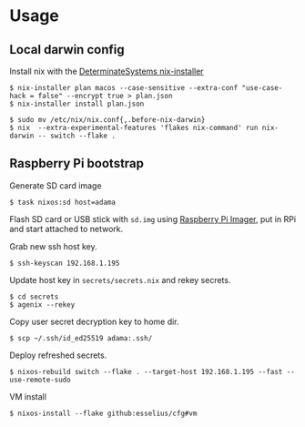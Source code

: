 # Usage

## Local darwin config

Install nix with the [DeterminateSystems nix-installer](https://github.com/DeterminateSystems/nix-installer)

```shell
$ nix-installer plan macos --case-sensitive --extra-conf "use-case-hack = false" --encrypt true > plan.json
$ nix-installer install plan.json

$ sudo mv /etc/nix/nix.conf{,.before-nix-darwin}
$ nix  --extra-experimental-features 'flakes nix-command' run nix-darwin -- switch --flake .
```

## Raspberry Pi bootstrap

Generate SD card image

```shell
$ task nixos:sd host=adama
```

Flash SD card or USB stick with `sd.img` using [Raspberry Pi Imager](https://www.raspberrypi.com/software/), put in RPi and start attached to network.

Grab new ssh host key.

```shell
$ ssh-keyscan 192.168.1.195
```

Update host key in `secrets/secrets.nix` and rekey secrets.

```shell
$ cd secrets
$ agenix --rekey
```

Copy user secret decryption key to home dir.

```shell
$ scp ~/.ssh/id_ed25519 adama:.ssh/
```

Deploy refreshed secrets.

```shell
$ nixos-rebuild switch --flake . --target-host 192.168.1.195 --fast --use-remote-sudo
```

VM install

```
$ nixos-install --flake github:esselius/cfg#vm
```
